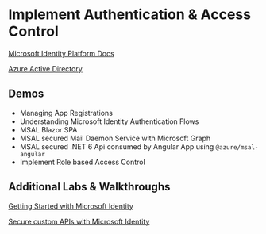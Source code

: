 # Implement Authentication & Access Control

[Microsoft Identity Platform Docs](https://docs.microsoft.com/en-us/azure/active-directory/develop/)

[Azure Active Directory](https://docs.microsoft.com/en-us/azure/active-directory/fundamentals/active-directory-whatis)

## Demos

- Managing App Registrations
- Understanding Microsoft Identity Authentication Flows
- MSAL Blazor SPA
- MSAL secured Mail Daemon Service with Microsoft Graph
- MSAL secured .NET 6 Api consumed by Angular App using `@azure/msal-angular`
- Implement Role based Access Control

## Additional Labs & Walkthroughs

[Getting Started with Microsoft Identity](https://docs.microsoft.com/en-us/learn/modules/getting-started-identity/)

[Secure custom APIs with Microsoft Identity](https://docs.microsoft.com/en-us/learn/modules/identity-secure-custom-api/)

